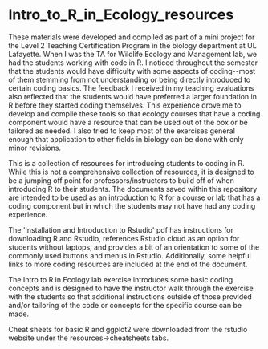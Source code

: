 # Intro_to_R_in_Ecology_resources

These materials were developed and compiled as part of a mini project for the Level 2 Teaching Certification Program in the biology department at UL Lafayette. When I was the TA for Wildlife Ecology and Management lab, we had the students working with code in R. I noticed throughout the semester that the students would have difficulty with some aspects of coding--most of them stemming from not understanding or being directly introduced to certain coding basics. The feedback I received in my teaching evaluations also reflected that the students would have preferred a larger foundation in R before they started coding themselves. This experience drove me to develop and compile these tools so that ecology courses that have a coding component would have a resource that can be used out of the box or be tailored as needed. I also tried to keep most of the exercises general enough that application to other fields in biology can be done with only minor revisions.   

This is a collection of resources for introducing students to coding in R. While this is not a comprehensive collection of 
resources, it is designed to be a jumping off point for professors/instructors to build off of when introducing R to 
their students. The documents saved within this repository are intended to be used as an introduction to R for a course or lab that has a coding component but in which the students may not have had any coding experience.

The 'Installation and Introduction to Rstudio' pdf has instructions for downloading R and Rstudio, references Rstudio cloud as an option for students without laptops, and provides a bit of an orientation to some of the commonly used buttons and menus in Rstudio. Additionally, some helpful links to more coding resources are included at the end of the document.

The Intro to R in Ecology lab exercise introduces some basic coding concepts and is designed to have the instructor walk through the exercise with the students so that additional instructions outside of those provided and/or tailoring of the code or concepts for the specific course can be made.

Cheat sheets for basic R and ggplot2 were downloaded from the rstudio website under the resources->cheatsheets tabs.

